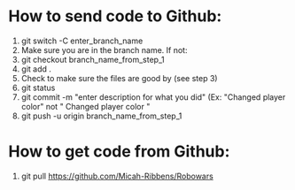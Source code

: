 How to send code to Github:
=============================================================================================================
1. git switch -C enter_branch_name
2. Make sure you are in the branch name. If not:
3. git checkout branch_name_from_step_1
4. git add .
5. Check to make sure the files are good by (see step 3)
6. git status
7. git commit -m "enter description for what you did" (Ex: "Changed player color" not " Changed player color "
8. git push -u origin branch_name_from_step_1

How to get code from Github:
=============================================================================================================
1. git pull https://github.com/Micah-Ribbens/Robowars
